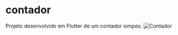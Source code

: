 # contador

Projeto desenvolvido em Flutter de um contador simpes.
![Contador](https://github.com/user-attachments/assets/f2cef86a-bb81-4f08-bf6a-1fb2cf805408)
